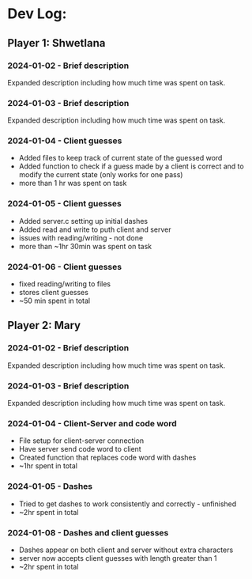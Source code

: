 # Dev Log:

## Player 1: Shwetlana

### 2024-01-02 - Brief description
Expanded description including how much time was spent on task.

### 2024-01-03 - Brief description
Expanded description including how much time was spent on task.

### 2024-01-04 - Client guesses
- Added files to keep track of current state of the guessed word
- Added function to check if a guess made by a client is correct and to modify the current state
(only works for one pass)
- more than 1 hr was spent on task 

### 2024-01-05 - Client guesses
- Added server.c setting up initial dashes
- Added read and write to puth client and server
- issues with reading/writing - not done
- more than ~1hr 30min was spent on task 

### 2024-01-06 - Client guesses
- fixed reading/writing to files
- stores client guesses
- ~50 min spent in total 

## Player 2: Mary

### 2024-01-02 - Brief description
Expanded description including how much time was spent on task.

### 2024-01-03 - Brief description
Expanded description including how much time was spent on task.

### 2024-01-04 - Client-Server and code word
- File setup for client-server connection
- Have server send code word to client
- Created function that replaces code word with dashes
- ~1hr spent in total

### 2024-01-05 - Dashes
- Tried to get dashes to work consistently and correctly - unfinished
- ~2hr spent in total

### 2024-01-08 - Dashes and client guesses
- Dashes appear on both client and server without extra characters
- server now accepts client guesses with length greater than 1
- ~2hr spent in total
